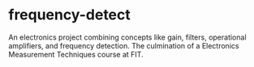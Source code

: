 # frequency-detect
An electronics project combining concepts like gain, filters, operational amplifiers, and frequency detection. The culmination of a Electronics Measurement Techniques course at FIT.
